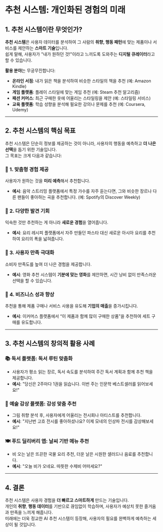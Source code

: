 # 추천 시스템: 개인화된 경험의 미래  

## 1. 추천 시스템이란 무엇인가?

**추천 시스템**은 사용자 데이터를 분석하여 그 사람의 **취향, 행동 패턴**에 맞는 제품이나 서비스를 제안하는 **스마트 기술**입니다.  
쉽게 말해, 사용자가 "내가 원하던 것!"이라고 느끼도록 도와주는 **디지털 큐레이터**라고 할 수 있습니다.

**활용 분야**는 무궁무진합니다:  
- **온라인 서점**: 내가 읽은 책을 분석하여 비슷한 스타일의 책을 추천 (예: Amazon Kindle)  
- **게임 플랫폼**: 플레이 스타일에 맞는 게임 추천 (예: Steam 추천 알고리즘)  
- **패션 커머스**: 최근 구매한 옷에 어울리는 스타일링을 제안 (예: 스타일링 서비스)  
- **교육 플랫폼**: 학습 성향을 분석해 필요한 강의나 문제를 추천 (예: Coursera, Udemy)  

---

## 2. 추천 시스템의 핵심 목표

추천 시스템은 단순히 정보를 제공하는 것이 아니라, 사용자의 행동을 예측하고 **더 나은 선택**을 돕기 위한 기술입니다.  
그 목표는 크게 다음과 같습니다:

### 🎯 **1. 맞춤형 경험 제공**  
사용자가 원하는 것을 **미리 예측**해서 추천합니다.  
- **예시**: 음악 스트리밍 플랫폼에서 특정 가수를 자주 듣는다면, 그와 비슷한 장르나 다른 팬들이 좋아하는 곡을 추천합니다. (예: Spotify의 Discover Weekly)

### 🌈 **2. 다양한 발견 기회**  
익숙한 것만 추천하는 게 아니라 **새로운 경험**을 열어줍니다.  
- **예시**: 요리 레시피 플랫폼에서 자주 만들던 파스타 대신 새로운 아시아 요리를 추천하여 요리의 폭을 넓혀줍니다.

### 🚀 **3. 사용자 만족 극대화**  
소비자 만족도를 높여 더 나은 경험을 제공합니다.  
- **예시**: 영화 추천 시스템이 **기분에 맞는 영화**를 제안하면, 시간 낭비 없이 만족스러운 선택을 할 수 있습니다.

### 💼 **4. 비즈니스 성과 향상**  
추천을 통해 제품 구매나 서비스 사용을 유도해 **기업의 매출**을 증가시킵니다.  
- **예시**: 이커머스 플랫폼에서 “이 제품과 함께 많이 구매한 상품”을 추천하여 세트 구매를 유도합니다.

---

## 3. 추천 시스템의 창의적 활용 사례

### 📚 **독서 플랫폼: 독서 루틴 맞춤화**  
- 사용자가 평소 읽는 장르, 독서 속도를 분석하여 주간 독서 계획과 함께 추천 책을 제공합니다.  
- **예시**: "당신은 2주마다 1권을 읽습니다. 이번 주는 인문학 베스트셀러를 읽어보세요!"

### 🎨 **예술 감상 플랫폼: 감성 맞춤 추천**  
- 그림 취향 분석 후, 사용자에게 어울리는 전시회나 아티스트를 추천합니다.  
- **예시**: "지난번 고흐 전시를 좋아하셨나요? 이제 모네의 인상파 전시를 감상해보세요!"

### 🍽️ **푸드 딜리버리 앱: 날씨 기반 메뉴 추천**  
- 비 오는 날은 뜨끈한 국물 요리 추천, 더운 날은 시원한 샐러드나 음료를 추천합니다.  
- **예시**: "오늘 비가 오네요. 따뜻한 수제비 어떠세요?"

---

## 4. 결론  

추천 시스템은 사용자 경험을 **더 빠르고 스마트하게** 만드는 기술입니다.  
개인의 **취향**, **행동 데이터**를 기반으로 끊임없이 학습하며, 사용자가 예상치 못한 즐거움과 만족을 느끼게 해줍니다.  
미래에는 더욱 정교한 AI 추천 시스템이 등장해, 사용자의 필요를 완벽하게 예측하는 세상이 될 것입니다.  